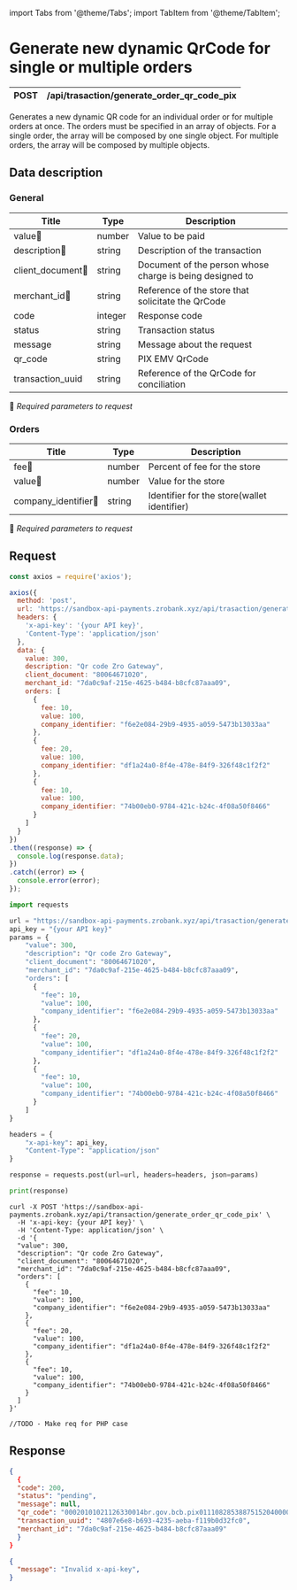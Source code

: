 import Tabs from '@theme/Tabs';
import TabItem from '@theme/TabItem';

# Generate new dynamic QrCode for single or multiple orders

| POST      | /api/trasaction/generate_order_qr_code_pix |
| --------- | ----------- |

Generates a new dynamic QR code for an individual order or for multiple orders at once. The orders must be specified in an array of objects. For a single order, the array will be composed by one single object. For multiple orders, the array will be composed by multiple objects.

## Data description

### General

| Title            | Type        | Description |
| ---------------- | ----------- | ----------- |
| value:small_orange_diamond:          | number      | Value to be paid |
| description:small_orange_diamond:    | string      | Description of the transaction |
| client_document:small_orange_diamond:| string      | Document of the person whose charge is being designed to |
| merchant_id:small_orange_diamond:    | string      | Reference of the store that solicitate the QrCode |
| code             | integer     | Response code|
| status           | string      | Transaction status |
| message          | string      | Message about the request |
| qr_code          | string      | PIX EMV QrCode |
| transaction_uuid | string      | Reference of the QrCode for conciliation |
:small_orange_diamond: *Required parameters to request*


### Orders

| Title                | Type        | Description |
| -------------------- | ----------- | ----------- |
| fee:small_orange_diamond:                | number      | Percent of fee for the store |
| value:small_orange_diamond:              | number      | Value for the store|
| company_identifier:small_orange_diamond: | string      | Identifier for the store(wallet identifier) |

:small_orange_diamond: *Required parameters to request*



## Request

<Tabs>
<TabItem value="js" label="NodeJS">

```js title=Axios
const axios = require('axios');

axios({
  method: 'post',
  url: 'https://sandbox-api-payments.zrobank.xyz/api/trasaction/generate_order_qr_code_pix',
  headers: {
    'x-api-key': '{your API key}',
    'Content-Type': 'application/json'
  },
  data: {
    value: 300,
    description: "Qr code Zro Gateway",
    client_document: "80064671020",
    merchant_id: "7da0c9af-215e-4625-b484-b8cfc87aaa09",
    orders: [
      {
        fee: 10,
        value: 100,
        company_identifier: "f6e2e084-29b9-4935-a059-5473b13033aa"
      },
      {
        fee: 20,
        value: 100,
        company_identifier: "df1a24a0-8f4e-478e-84f9-326f48c1f2f2"
      },
      {
        fee: 10,
        value: 100,
        company_identifier: "74b00eb0-9784-421c-b24c-4f08a50f8466"
      }
    ]
  }
})
.then((response) => {
  console.log(response.data);
})
.catch((error) => {
  console.error(error);
});
```
</TabItem>
<TabItem value="py" label="Python">

```python title=Requests
import requests

url = "https://sandbox-api-payments.zrobank.xyz/api/trasaction/generate_order_qr_code_pix"
api_key = "{your API key}"
params = {
    "value": 300,
    "description": "Qr code Zro Gateway",
    "client_document": "80064671020",
    "merchant_id": "7da0c9af-215e-4625-b484-b8cfc87aaa09",
    "orders": [
      {
        "fee": 10,
        "value": 100,
        "company_identifier": "f6e2e084-29b9-4935-a059-5473b13033aa"
      },
      {
        "fee": 20,
        "value": 100,
        "company_identifier": "df1a24a0-8f4e-478e-84f9-326f48c1f2f2"
      },
      {
        "fee": 10,
        "value": 100,
        "company_identifier": "74b00eb0-9784-421c-b24c-4f08a50f8466"
      }
    ]
}

headers = {
    "x-api-key": api_key,
    "Content-Type": "application/json"
}

response = requests.post(url=url, headers=headers, json=params)

print(response)
```
</TabItem>
<TabItem value="shell" label="Shell">

```shell title=CURL
curl -X POST 'https://sandbox-api-payments.zrobank.xyz/api/transaction/generate_order_qr_code_pix' \
  -H 'x-api-key: {your API key}' \
  -H 'Content-Type: application/json' \
  -d '{
  "value": 300,
  "description": "Qr code Zro Gateway",
  "client_document": "80064671020",
  "merchant_id": "7da0c9af-215e-4625-b484-b8cfc87aaa09",
  "orders": [
    {
      "fee": 10,
      "value": 100,
      "company_identifier": "f6e2e084-29b9-4935-a059-5473b13033aa"
    },
    {
      "fee": 20,
      "value": 100,
      "company_identifier": "df1a24a0-8f4e-478e-84f9-326f48c1f2f2"
    },
    {
      "fee": 10,
      "value": 100,
      "company_identifier": "74b00eb0-9784-421c-b24c-4f08a50f8466"
    }
  ]
}'
```
</TabItem>
<TabItem value="php" label="PHP">

```shell title=CURL
//TODO - Make req for PHP case
```
</TabItem>
</Tabs>

## Response

<Tabs>
<TabItem value="201" label="201">

```json  title=/api/trasaction/generate_order_qr_code_pix
{
  {
  "code": 200,
  "status": "pending",
  "message": null,
  "qr_code": "00020101021126330014br.gov.bcb.pix0111082853887515204000053039865406100.005802BR5912API DE TESTE6009SAO PAULO620605022163045927",
  "transaction_uuid": "4807e6e8-b693-4235-aeba-f119b0d32fc0",
  "merchant_id": "7da0c9af-215e-4625-b484-b8cfc87aaa09"
  }
}
```
</TabItem>
<TabItem value="401" label="401">

```json  title=/api/trasaction/generate_order_qr_code_pix
{
  "message": "Invalid x-api-key",
}
```
</TabItem>
</Tabs>